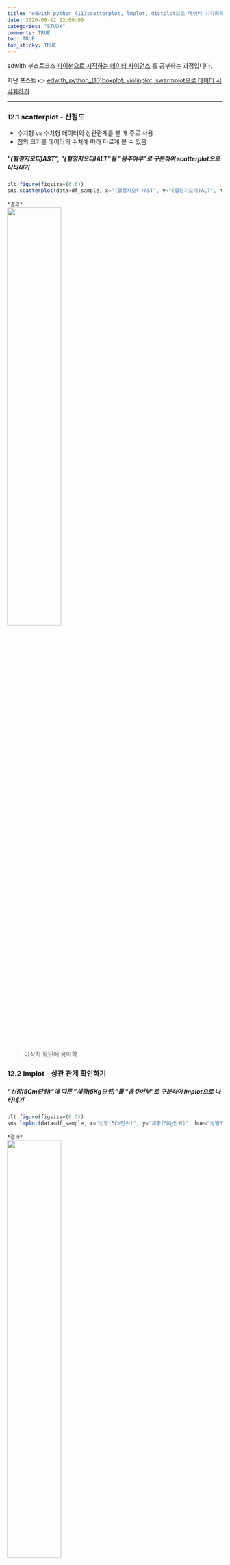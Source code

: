 ```yaml
---
title: "edwith_python_(11)scatterplot, lmplot, distplot으로 데이터 시각화하기"
date: 2020-06-12 12:00:00
categories: "STUDY"
comments: TRUE
toc: TRUE
toc_sticky: TRUE
---
```


edwith 부스트코스 [파이썬으로 시작하는 데이터 사이언스](https://www.edwith.org/boostcourse-ds-510/joinLectures/28137) 를 공부하는 과정입니다.    
  
지난 포스트 :point_right: [edwith_python_(10)boxplot, violinplot, swarmplot으로 데이터 시각화하기](https://masunii.github.io/study/edwith_%EA%B1%B4%EA%B0%95%EB%8D%B0%EC%9D%B4%ED%84%B0(5)/)  

--------------------------------------------------------

### 12.1 scatterplot - 산점도   
* 수치형 vs 수치형 데이터의 상관관계를 볼 때 주로 사용    
* 점의 크기를 데이터의 수치에 따라 다르게 볼 수 있음    


##### "(혈청지오티)AST", "(혈청지오티)ALT"을 "음주여부"로 구분하여 scatterplot으로 나타내기
```javascript
plt.figure(figsize=(6,6))
sns.scatterplot(data=df_sample, x="(혈청지오티)AST", y="(혈청지오티)ALT", hue="음주여부", size="체중(5Kg단위)")
```

`*결과*`  
<img src = "https://user-images.githubusercontent.com/50826051/84472540-4afdc780-acc2-11ea-9946-6a42f7a81bf3.png" width="50%">  

> 이상치 확인에 용이함  


### 12.2 lmplot - 상관 관계 확인하기  
##### "신장(5Cm단위)"에 따른 "체중(5Kg단위)"를 "음주여부"로 구분하여 lmplot으로 나타내기
```javascript
plt.figure(figsize=(6,3))
sns.lmplot(data=df_sample, x="신장(5Cm단위)", y="체중(5Kg단위)", hue="성별코드", col="음주여부")
```  

`*결과*`  
<img src = "https://user-images.githubusercontent.com/50826051/84472631-826c7400-acc2-11ea-93a3-6ade9f7b96f3.png" width="50%">  

> 신장과 체중은 양의 상관관계를 가지며, 남성이 여성보다 더 강한 상관관계를 보임.  
남성의 경우, 음주를 하는 사람이 더 강한 상관관계를 보임.  

##### lmplot으로 "수축기혈압", "이완기혈압"을 "음주여부"로 구분하여 나타내기
```javascript
sns.lmplot(data=df_sample, x="수축기혈압", y="이완기혈압", hue="음주여부")
```

`*결과*`  
<img src = "https://user-images.githubusercontent.com/50826051/84472695-a16b0600-acc2-11ea-9d22-1fd0adf693b7.png" width="50%">  

> 수축기혈압과 이완기혈압은 양의 상관관계를 가지고, 음주를 하는 사람에게 더 강한 상관관계를 가짐

##### "(혈청지오티)AST", "(혈청지오티)ALT"를 "음주여부"로 구분하여 lmplot으로 나타내기
```javascript
sns.lmplot(data=df_sample, x="(혈청지오티)AST", y="(혈청지오티)ALT", hue="음주여부")
```
`*결과*`  
<img src = "https://user-images.githubusercontent.com/50826051/84472758-c3648880-acc2-11ea-9de8-8028e1b257c7.png" width="50%">  

### 12.3 이상치 다루기

* 이상치가 있으면 데이터가 자세히 보이지 않거나, 이상치로 인해 회귀선이 달라지기도 함  
* 시각화를 통해 찾은 이상치를 제거하거나, 이상치만 따로 모아서 확인하기  

##### "(혈청지오티)AST"와 "(혈청지오티)ALT"가 400 미만인 값만 데이터프레임 형태로 추출하여 df_ASLT 변수에 담기
```javascript
df_ASLT = df_sample[(df_sample["(혈청지오티)AST"] < 400) & (df_sample["(혈청지오티)ALT"] < 400)]
```  
##### 이상치를 제거한 "(혈청지오티)AST"와 "(혈청지오티)ALT" 를 "음주여부"로 구분하여 lmplot으로 나타내기
```javascript
sns.lmplot(data=df_ASLT, x="(혈청지오티)AST", y="(혈청지오티)ALT", hue="음주여부") 
```

`*결과*`  
<img src = "https://user-images.githubusercontent.com/50826051/84472844-f27afa00-acc2-11ea-94a1-3e4c410ac155.png" width="50%">  

##### "(혈청지오티)AST" 또는 "(혈청지오티)ALT"가 400 이상인 값만 데이터프레임 형태로 추출하여 df_ASLT_high 변수에 담기
```javascript
df_ASLT_high = df[(df["(혈청지오티)AST"] >= 400) | (df["(혈청지오티)ALT"] >= 400)]
```
> '|' : 또는  

##### 위에서 구한 df_ASLT_high 데이터 프레임에 담겨진 혈청지오티가 높은 데이터만 따로 확인하기
```javascript
sns.lmplot(data=df_ASLT_high, x="(혈청지오티)AST", y="(혈청지오티)ALT", hue="음주여부") 
```

`*결과*`  
<img src = "https://user-images.githubusercontent.com/50826051/84472926-1cccb780-acc3-11ea-8c16-cadeb2e49e64.png" width="50%">  

### 12.4 distplot

##### distplot은 결측치가 있으면 그래프를 그릴 수 없음. 결측치를 제거한 데이터프레임을 변수로 지정
```javascript
df_chol = df[df["총콜레스테롤"].notnull()]
```
##### "총콜레스테롤"에 따른 distplot 나타내기
```javascript
sns.distplot(df_chol["총콜레스테롤"])
```

`*결과*`  
<img src = "https://user-images.githubusercontent.com/50826051/84472980-3cfc7680-acc3-11ea-9726-7bc46ea8e228.png" width="50%">  

> distplot을 사용하면 첨도와 왜도를 확인할 수 있음  
첨도: 분포의 꼬리부분의 길이와 중앙부분의 뾰족함에 대한 정보를 제공하는 통계량(정규분포는 첨도=0)  
왜도: 분포의 비대칭도를 나타내는 통계량(정규분포는 왜도 = 0)  
현재 총콜레스테롤에 이상치값이 있어서 왼쪽에 쏠려서 그래프가 나타남  


##### "음주여부"가 1인 값에 대한 "총콜레스테롤"을 distplot으로 나타내기
```javascript
sns.distplot(df_sample.loc[df["총콜레스테롤"].notnull() & (df_sample["음주여부"] == 1), "총콜레스테롤"])
```  
`*결과*`  
<img src = "https://user-images.githubusercontent.com/50826051/84473044-59001800-acc3-11ea-8bb6-fabc19199b61.png" width="50%">  

##### "음주여부"가 0인 값에 대한 "총콜레스테롤"을 distplot으로 나타내기
```javascript
sns.distplot(df_sample.loc[df_sample["총콜레스테롤"].notnull() & (df_sample["음주여부"] == 0), "총콜레스테롤"])
```

`*결과*`  
<img src = "https://user-images.githubusercontent.com/50826051/84473116-7339f600-acc3-11ea-8cca-fbba638045c8.png" width="50%">  


##### "음주여부" 값에 대한 "총콜레스테롤"을 하나의 kdeplot으로 나타내기
```javascript
plt.axvline(df_sample["총콜레스테롤"].mean(), linestyle=":")
sns.kdeplot(df_sample.loc[df_sample["총콜레스테롤"].notnull() & (df_sample["음주여부"] == 1), "총콜레스테롤"], label="음주 중")
sns.kdeplot(df_sample.loc[df_sample["총콜레스테롤"].notnull() & (df_sample["음주여부"] == 0), "총콜레스테롤"], label="음주 안 함")
```

`*결과*`  
<img src = "https://user-images.githubusercontent.com/50826051/84473183-8fd62e00-acc3-11ea-90c4-6d725746603f.png" width="50%">  

##### "음주여부" 값에 대한 "감마지티피"을 하나의 kdeplot으로 나타내기
```javascript
plt.axvline(df_sample["감마지티피"].mean(), linestyle=":")
sns.kdeplot(df_sample.loc[df_sample["감마지티피"].notnull() & (df_sample["음주여부"] == 1), "감마지티피"], label="음주 중")
sns.kdeplot(df_sample.loc[df_sample["감마지티피"].notnull() & (df_sample["음주여부"] == 0), "감마지티피"], label="음주 안 함")
```

`*결과*`  
<img src = "https://user-images.githubusercontent.com/50826051/84473235-a7151b80-acc3-11ea-9a01-bb4d77c6e097.png" width="50%">  

> 음주 하지 않는 사람들의 첨도가 더 크게 나타남  

